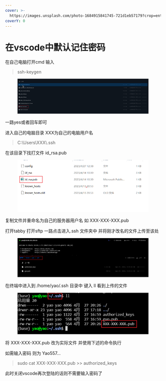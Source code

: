 ```yaml
---
cover: >-
  https://images.unsplash.com/photo-1684915841745-721d1eb57179?crop=entropy&cs=srgb&fm=jpg&ixid=M3wxOTcwMjR8MHwxfHJhbmRvbXx8fHx8fHx8fDE2ODU2Nzg4NTB8&ixlib=rb-4.0.3&q=85
coverY: 0
---
```


# 在vscode中默认记住密码

在自己电脑打开cmd 输入

> ssh-keygen

<figure><img src="../../../.gitbook/assets/image_THNHF3UB8p.png" alt=""><figcaption></figcaption></figure>

一路yes或者回车即可

进入自己的电脑目录 XXX为自己的电脑用户名

> C:\Users\XXX\\.ssh

在该目录下找打文件 id\_rsa.pub

<figure><img src="../../../.gitbook/assets/image_9WGjCmU4G2.png" alt=""><figcaption></figcaption></figure>

复制文件并重命名为自己的服务器用户名 如 XXX-XXX-XXX.pub

打开tabby 打开sftp 一路点击进入.ssh 文件夹中 并将刚才改名的文件上传至该处

<figure><img src="../../../.gitbook/assets/image_l9f7XdgQxB.png" alt=""><figcaption></figcaption></figure>

在终端中进入到 /home/yao/.ssh 目录中 键入 ll 看到上传的文件

<figure><img src="../../../.gitbook/assets/image_t03u0J4bwA.png" alt=""><figcaption></figcaption></figure>

将 XXX-XXX-XXX.pub 改为实际文件 并使用下述的命令执行

如需输入密码 则为 Yao557...

> sudo cat XXX-XXX-XXX.pub >> authorized\_keys

此时关闭vscode再次登陆的话则不需要输入密码了
